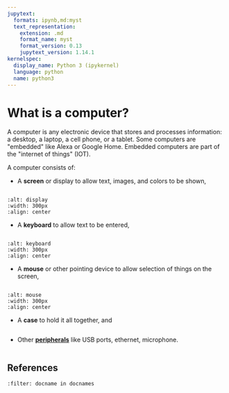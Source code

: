```yaml
---
jupytext:
  formats: ipynb,md:myst
  text_representation:
    extension: .md
    format_name: myst
    format_version: 0.13
    jupytext_version: 1.14.1
kernelspec:
  display_name: Python 3 (ipykernel)
  language: python
  name: python3
---
```


# What is a computer?

A computer is any electronic device that stores and processes information: a desktop, a laptop, a cell phone, or a tablet. Some computers are "embedded" like Alexa or Google Home. Embedded computers are part of the "internet of things" (IOT).

A computer consists of:

- A **screen** or display to allow text, images, and colors to be shown,

```{index} screen

```

```{image} ./images/screen.jpg
:alt: display
:width: 300px
:align: center
```

- A **keyboard** to allow text to be entered,

```{index} keyboard

```

```{image} ./images/keyboard.jpg
:alt: keyboard
:width: 300px
:align: center
```

- A **mouse** or other pointing device to allow selection of things on the screen,

```{index} mouse

```

```{image} ./images/mouse.jpg
:alt: mouse
:width: 300px
:align: center
```

- A **case** to hold it all together, and

```{index} case

```

- Other **[peripherals](glossary.html#term-peripheral)** like USB ports, ethernet, microphone.

```{index} USB

```

## References

```{bibliography} ./references.bib
:filter: docname in docnames
```

